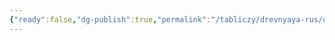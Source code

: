```yaml
---
{"ready":false,"dg-publish":true,"permalink":"/tabliczy/drevnyaya-rus/dvorecz-alekseya-mihajlovicha/","dgPassFrontmatter":true}
---
```



